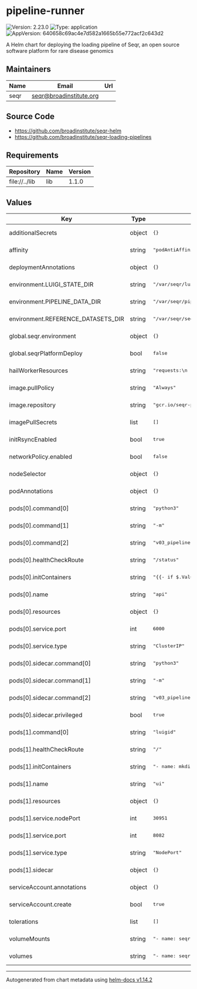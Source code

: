 # pipeline-runner

![Version: 2.23.0](https://img.shields.io/badge/Version-2.23.0-informational?style=flat-square) ![Type: application](https://img.shields.io/badge/Type-application-informational?style=flat-square) ![AppVersion: 640658c69ac4e7d582a1665b55e772acf2c643d2](https://img.shields.io/badge/AppVersion-640658c69ac4e7d582a1665b55e772acf2c643d2-informational?style=flat-square)

A Helm chart for deploying the loading pipeline of Seqr, an open source software platform for rare disease genomics

## Maintainers

| Name | Email | Url |
| ---- | ------ | --- |
| seqr | <seqr@broadinstitute.org> |  |

## Source Code

* <https://github.com/broadinstitute/seqr-helm>
* <https://github.com/broadinstitute/seqr-loading-pipelines>

## Requirements

| Repository | Name | Version |
|------------|------|---------|
| file://../lib | lib | 1.1.0 |

## Values

<table>
	<thead>
		<th>Key</th>
		<th>Type</th>
		<th>Default</th>
		<th>Description</th>
	</thead>
	<tbody>
		<tr>
			<td>additionalSecrets</td>
			<td>object</td>
			<td><pre lang="json">
{}
</pre>
</td>
			<td></td>
		</tr>
		<tr>
			<td>affinity</td>
			<td>string</td>
			<td><pre lang="json">
"podAntiAffinity:\n  preferredDuringSchedulingIgnoredDuringExecution:\n    - weight: 1.0\n      podAffinityTerm:\n        labelSelector:\n          matchExpressions:\n            - key: \"app.kubernetes.io/part-of\"\n              operator: In\n              values:\n              - \"seqr-platform\"\n        topologyKey: \"kubernetes.io/hostname\""
</pre>
</td>
			<td></td>
		</tr>
		<tr>
			<td>deploymentAnnotations</td>
			<td>object</td>
			<td><pre lang="json">
{}
</pre>
</td>
			<td></td>
		</tr>
		<tr>
			<td>environment.LUIGI_STATE_DIR</td>
			<td>string</td>
			<td><pre lang="json">
"/var/seqr/luigi-state"
</pre>
</td>
			<td></td>
		</tr>
		<tr>
			<td>environment.PIPELINE_DATA_DIR</td>
			<td>string</td>
			<td><pre lang="json">
"/var/seqr/pipeline-data"
</pre>
</td>
			<td></td>
		</tr>
		<tr>
			<td>environment.REFERENCE_DATASETS_DIR</td>
			<td>string</td>
			<td><pre lang="json">
"/var/seqr/seqr-reference-data"
</pre>
</td>
			<td></td>
		</tr>
		<tr>
			<td>global.seqr.environment</td>
			<td>object</td>
			<td><pre lang="json">
{}
</pre>
</td>
			<td></td>
		</tr>
		<tr>
			<td>global.seqrPlatformDeploy</td>
			<td>bool</td>
			<td><pre lang="json">
false
</pre>
</td>
			<td></td>
		</tr>
		<tr>
			<td>hailWorkerResources</td>
			<td>string</td>
			<td><pre lang="json">
"requests:\n  memory: \"12Gi\""
</pre>
</td>
			<td></td>
		</tr>
		<tr>
			<td>image.pullPolicy</td>
			<td>string</td>
			<td><pre lang="json">
"Always"
</pre>
</td>
			<td></td>
		</tr>
		<tr>
			<td>image.repository</td>
			<td>string</td>
			<td><pre lang="json">
"gcr.io/seqr-project/seqr-pipeline-runner"
</pre>
</td>
			<td></td>
		</tr>
		<tr>
			<td>imagePullSecrets</td>
			<td>list</td>
			<td><pre lang="json">
[]
</pre>
</td>
			<td></td>
		</tr>
		<tr>
			<td>initRsyncEnabled</td>
			<td>bool</td>
			<td><pre lang="json">
true
</pre>
</td>
			<td></td>
		</tr>
		<tr>
			<td>networkPolicy.enabled</td>
			<td>bool</td>
			<td><pre lang="json">
false
</pre>
</td>
			<td></td>
		</tr>
		<tr>
			<td>nodeSelector</td>
			<td>object</td>
			<td><pre lang="json">
{}
</pre>
</td>
			<td></td>
		</tr>
		<tr>
			<td>podAnnotations</td>
			<td>object</td>
			<td><pre lang="json">
{}
</pre>
</td>
			<td></td>
		</tr>
		<tr>
			<td>pods[0].command[0]</td>
			<td>string</td>
			<td><pre lang="json">
"python3"
</pre>
</td>
			<td></td>
		</tr>
		<tr>
			<td>pods[0].command[1]</td>
			<td>string</td>
			<td><pre lang="json">
"-m"
</pre>
</td>
			<td></td>
		</tr>
		<tr>
			<td>pods[0].command[2]</td>
			<td>string</td>
			<td><pre lang="json">
"v03_pipeline.api"
</pre>
</td>
			<td></td>
		</tr>
		<tr>
			<td>pods[0].healthCheckRoute</td>
			<td>string</td>
			<td><pre lang="json">
"/status"
</pre>
</td>
			<td></td>
		</tr>
		<tr>
			<td>pods[0].initContainers</td>
			<td>string</td>
			<td><pre lang="json">
"{{- if $.Values.initRsyncEnabled }}\n{{- range $r := list \"GRCh37\" \"GRCh38\" }}\n{{- range $s := list \"rsync_reference_data\" \"download_vep_reference_data\"}}\n- name: {{ $s | replace \"_\" \"-\" }}-{{ $r | lower}}\n  image: \"{{ $.Values.image.repository }}:{{ $.Values.image.tag | default $.Chart.AppVersion }}\"\n  imagePullPolicy: {{ $.Values.image.pullPolicy }}\n  command: [\"/v03_pipeline/bin/{{ $s }}.bash\", \"{{ $r }}\"]\n  envFrom:\n    - configMapRef:\n        name: {{ $.Chart.Name }}\n  {{- with $.Values.hailWorkerResources }}\n  resources:\n    {{- tpl . $ | nindent 4 }}\n  {{- end }}\n  {{- with $.Values.volumeMounts }}\n  volumeMounts:\n    {{- tpl . $ | nindent 4 }}\n  {{- end }}\n{{- end }}\n{{- end }}\n{{- else }}\n  []\n{{- end }}"
</pre>
</td>
			<td></td>
		</tr>
		<tr>
			<td>pods[0].name</td>
			<td>string</td>
			<td><pre lang="json">
"api"
</pre>
</td>
			<td></td>
		</tr>
		<tr>
			<td>pods[0].resources</td>
			<td>object</td>
			<td><pre lang="json">
{}
</pre>
</td>
			<td></td>
		</tr>
		<tr>
			<td>pods[0].service.port</td>
			<td>int</td>
			<td><pre lang="json">
6000
</pre>
</td>
			<td></td>
		</tr>
		<tr>
			<td>pods[0].service.type</td>
			<td>string</td>
			<td><pre lang="json">
"ClusterIP"
</pre>
</td>
			<td></td>
		</tr>
		<tr>
			<td>pods[0].sidecar.command[0]</td>
			<td>string</td>
			<td><pre lang="json">
"python3"
</pre>
</td>
			<td></td>
		</tr>
		<tr>
			<td>pods[0].sidecar.command[1]</td>
			<td>string</td>
			<td><pre lang="json">
"-m"
</pre>
</td>
			<td></td>
		</tr>
		<tr>
			<td>pods[0].sidecar.command[2]</td>
			<td>string</td>
			<td><pre lang="json">
"v03_pipeline.bin.pipeline_worker"
</pre>
</td>
			<td></td>
		</tr>
		<tr>
			<td>pods[0].sidecar.privileged</td>
			<td>bool</td>
			<td><pre lang="json">
true
</pre>
</td>
			<td></td>
		</tr>
		<tr>
			<td>pods[1].command[0]</td>
			<td>string</td>
			<td><pre lang="json">
"luigid"
</pre>
</td>
			<td></td>
		</tr>
		<tr>
			<td>pods[1].healthCheckRoute</td>
			<td>string</td>
			<td><pre lang="json">
"/"
</pre>
</td>
			<td></td>
		</tr>
		<tr>
			<td>pods[1].initContainers</td>
			<td>string</td>
			<td><pre lang="json">
"- name: mkdir-luigi-state\n  image: busybox:1.35\n  imagePullPolicy: {{ .Values.image.pullPolicy }}\n  command: ['/bin/mkdir', '-p', {{ .Values.environment.LUIGI_STATE_DIR }}]\n  {{- with $.Values.volumeMounts }}\n  volumeMounts:\n    {{- tpl . $ | nindent 4 }}\n  {{- end }}"
</pre>
</td>
			<td></td>
		</tr>
		<tr>
			<td>pods[1].name</td>
			<td>string</td>
			<td><pre lang="json">
"ui"
</pre>
</td>
			<td></td>
		</tr>
		<tr>
			<td>pods[1].resources</td>
			<td>object</td>
			<td><pre lang="json">
{}
</pre>
</td>
			<td></td>
		</tr>
		<tr>
			<td>pods[1].service.nodePort</td>
			<td>int</td>
			<td><pre lang="json">
30951
</pre>
</td>
			<td></td>
		</tr>
		<tr>
			<td>pods[1].service.port</td>
			<td>int</td>
			<td><pre lang="json">
8082
</pre>
</td>
			<td></td>
		</tr>
		<tr>
			<td>pods[1].service.type</td>
			<td>string</td>
			<td><pre lang="json">
"NodePort"
</pre>
</td>
			<td></td>
		</tr>
		<tr>
			<td>pods[1].sidecar</td>
			<td>object</td>
			<td><pre lang="json">
{}
</pre>
</td>
			<td></td>
		</tr>
		<tr>
			<td>serviceAccount.annotations</td>
			<td>object</td>
			<td><pre lang="json">
{}
</pre>
</td>
			<td></td>
		</tr>
		<tr>
			<td>serviceAccount.create</td>
			<td>bool</td>
			<td><pre lang="json">
true
</pre>
</td>
			<td></td>
		</tr>
		<tr>
			<td>tolerations</td>
			<td>list</td>
			<td><pre lang="json">
[]
</pre>
</td>
			<td></td>
		</tr>
		<tr>
			<td>volumeMounts</td>
			<td>string</td>
			<td><pre lang="json">
"- name: seqr-datasets\n  mountPath: /var/seqr\n  readOnly: false\n- name: docker-socket\n  mountPath: /var/run/docker.sock\n  readOnly: false\n- name: luigi-config\n  mountPath: /etc/luigi/luigi.cfg\n  subPath: luigi.cfg"
</pre>
</td>
			<td></td>
		</tr>
		<tr>
			<td>volumes</td>
			<td>string</td>
			<td><pre lang="json">
"- name: seqr-datasets\n  persistentVolumeClaim:\n    readOnly: false\n    claimName: {{ include \"lib.pvc-name\" . }}\n- name: docker-socket\n  hostPath:\n    path: /var/run/docker.sock\n- name: luigi-config\n  configMap:\n    name: luigi-config\n    items:\n      - key: luigi.cfg\n        path: luigi.cfg"
</pre>
</td>
			<td></td>
		</tr>
	</tbody>
</table>

----------------------------------------------
Autogenerated from chart metadata using [helm-docs v1.14.2](https://github.com/norwoodj/helm-docs/releases/v1.14.2)
